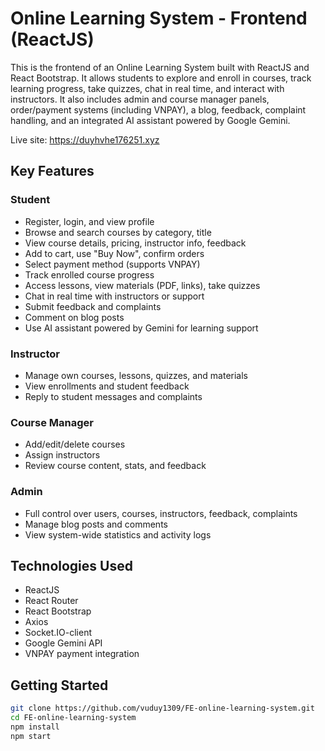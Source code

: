 # Online Learning System - Frontend (ReactJS)

This is the frontend of an Online Learning System built with ReactJS and React Bootstrap. It allows students to explore and enroll in courses, track learning progress, take quizzes, chat in real time, and interact with instructors. It also includes admin and course manager panels, order/payment systems (including VNPAY), a blog, feedback, complaint handling, and an integrated AI assistant powered by Google Gemini.

Live site: https://duyhvhe176251.xyz

## Key Features

### Student

- Register, login, and view profile
- Browse and search courses by category, title
- View course details, pricing, instructor info, feedback
- Add to cart, use "Buy Now", confirm orders
- Select payment method (supports VNPAY)
- Track enrolled course progress
- Access lessons, view materials (PDF, links), take quizzes
- Chat in real time with instructors or support
- Submit feedback and complaints
- Comment on blog posts
- Use AI assistant powered by Gemini for learning support

### Instructor

- Manage own courses, lessons, quizzes, and materials
- View enrollments and student feedback
- Reply to student messages and complaints

### Course Manager

- Add/edit/delete courses
- Assign instructors
- Review course content, stats, and feedback

### Admin

- Full control over users, courses, instructors, feedback, complaints
- Manage blog posts and comments
- View system-wide statistics and activity logs

## Technologies Used

- ReactJS  
- React Router  
- React Bootstrap  
- Axios  
- Socket.IO-client  
- Google Gemini API  
- VNPAY payment integration  

## Getting Started

```bash
git clone https://github.com/vuduy1309/FE-online-learning-system.git
cd FE-online-learning-system
npm install
npm start
